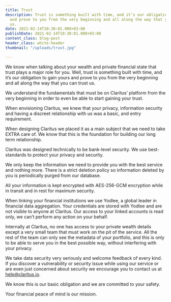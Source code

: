 ```yaml
---
title: Trust
description: Trust is something built with time, and it’s our obligation to gain yours
  and prove to you from the very beginning and all along the way that you can trust
  us.
date: 2021-02-14T10:30:01.000+03:00
publishDate: 2021-02-14T10:30:01.000+03:00
content_class: blog-post
header_class: white-header
thumbnail: "/uploads/trust.jpg"

---
```

We know when talking about your wealth and private financial state that trust plays a major role for you.
Well, trust is something built with time, and it’s our obligation to gain yours and prove to you from the very beginning and all along the way that you can trust us.

We understand the fundamentals that must be on Claritus’ platform from the very beginning in order to even be able to start gaining  your trust.

When envisioning Claritus, we knew that your privacy, information security and having a discreet relationship with us was  a basic, and entry requirement.

When designing Claritus we placed it as a main subject that we need to take EXTRA care of. We know that this is the foundation  for building our long term relationship.

Claritus was designed technically to be bank-level security.  We use best-standards to protect your privacy and security.

We only keep the information we need to provide you with the best service and nothing more. There is a strict deletion policy so information deleted by you is periodically purged from our database.

All your information is kept encrypted with AES-256-GCM encryption while in transit and in rest for maximum security.

When linking your financial institutions we use Yodlee, a global leader in financial data aggregation. Your credentials are stored with Yodlee and are not visible to anyone at Claritus. Our access to your linked accounts is read only, we can’t perform any action on your behalf.

Internally at Claritus, no one has access to your private wealth details except a very small team that must work on the pit of the service. All the rest of the team can only see the metadata of your portfolio, and this is only to be able  to serve you in the best possible way, without interfering with your privacy.

We take data security very seriously and welcome feedback of every kind. If you discover a vulnerability or security issue while using  our service or are even just concerned about security we encourage you to contact us at [help@claritus.io](mailto:help@claritus.io).

We know this is our basic obligation and we are committed to your safety.

Your financial peace of mind is our mission.